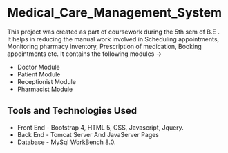 # Medical_Care_Management_System
This project was created as part of coursework during the 5th sem of B.E . It helps in reducing the manual work involved in Scheduling appointments, Monitoring pharmacy inventory, Prescription of medication, Booking appointments etc.  It contains the following modules ->
* Doctor Module 
* Patient Module
* Receptionist Module
* Pharmacist Module
## Tools and Technologies Used
* Front End -  Bootstrap 4, HTML 5, CSS, Javascript, Jquery.
* Back End - Tomcat Server And JavaServer Pages 
* Database -  MySql WorkBench 8.0.
